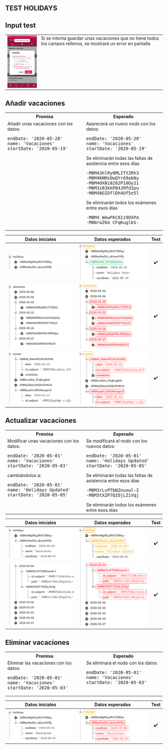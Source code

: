 ## TEST HOLIDAYS

Input test
-

<table>
<tr>
<td style="vertical-align: top">
<img src="../assets/TESTING/holidays/input_holidays.jpeg" alt="input_holidays" width="200px"/>
</td>
<td style="vertical-align: top">
Si se intenta guardar unas vacaciones que no tiene todos los campos rellenos, se mostrará un error en pantalla
</td>
</tr>
</table>

<div style="page-break-after: always;"></div>

Añadir vacaciones
-

<table style="width: 100%">
<tr><th>Premisa</th><th>Esperado</th></tr>
<tr>
<td style="vertical-align: top; width: 50%">
Añadir unas vacaciones con los datos:
<pre>
endDate: '2020-05-28'
name: 'Vacaciones'
startDate: '2020-05-19'
</pre>
</td>
<td style="vertical-align: top; width: 50%">
Aparecerá un nuevo nodo con los datos:
<pre>
endDate: '2020-05-28'
name: 'Vacaciones'
startDate: '2020-05-19'
</pre>
Se eliminarán todas las faltas de asistencia entre esos días
<pre>
-M8M43hlRy0MLITYZRh3
-M8M4KNMzOwQYr69abNy
-M8M4OXNi0202P10Oy2i
-M8M3z83kkPB4JMfd3pu
-M8M48GIDflDh4Uf5e5l
</pre>
Se eliminarán todos los exámenes entre esos días
<pre>
-M8M4_WAwFKC6Iz9OXPA
-M8NrwZ6A_CFqKuglbS-
</pre>
</td>
</tr>
</table>

<div style="page-break-after: always;"></div>

|	Datos iniciales	|	Datos esperados	|	Test	|
|:-:|:-:|:-:|
|	![add_holidays_original](../assets/TESTING/holidays/add_holidays_original.png)	|	![add_holidays](../assets/TESTING/holidays/add_holidays.png)	|	✔️	|
|	![add_absences_original](../assets/TESTING/holidays/add_absences_original.png)	|	![add_absences](../assets/TESTING/holidays/add_absences.png)	|	✔️	|
|	![add_exams_original](../assets/TESTING/holidays/add_exams_original.png)	|	![add_exams](../assets/TESTING/holidays/add_exams.png)	|	✔️	|

<div style="page-break-after: always;"></div>

Actualizar vacaciones
-

<table style="width: 100%">
<tr><th>Premisa</th><th>Esperado</th></tr>
<tr>
<td style="vertical-align: top; width: 50%">
Modificar unas vacaciones con los datos:
<pre>
endDate: '2020-05-01'
name: 'Vacaciones'
startDate: '2020-05-03'
</pre>
cambiándolos a:
<pre>
endDate: '2020-05-01'
name: 'Holidays Updated'
startDate: '2020-05-05'
</pre>
</td>
<td style="vertical-align: top; width: 50%">
Se modificará el nodo con los nuevos datos:
<pre>
endDate: '2020-05-01'
name: 'Holidays Updated'
startDate: '2020-05-05'
</pre>
Se eliminarán todas las faltas de asistencia entre esos días
<pre>
-M8M3rLvPTbNZnuxwl-I
-M8M3tXZP7QIDjLZiVqj
</pre>
Se eliminarán todos los exámenes entre esos días
</td>
</tr>
</table>

|	Datos iniciales	|	Datos esperados	|	Test	|
|:-:|:-:|:-:|
|	![update_holidays_original](../assets/TESTING/holidays/update_holidays_original.png)	|	![update_holidays](../assets/TESTING/holidays/update_holidays.png)	|	✔️	|
|	![update_absences_original](../assets/TESTING/holidays/update_absences_original.png)	|	![update_absences](../assets/TESTING/holidays/update_absences.png)	|	✔️	|

<div style="page-break-after: always;"></div>

Eliminar vacaciones
-

<table style="width: 100%">
<tr><th>Premisa</th><th>Esperado</th></tr>
<tr>
<td style="vertical-align: top; width: 50%">
Eliminar las vacaciones con los datos:
<pre>
endDate: '2020-05-01'
name: 'Vacaciones'
startDate: '2020-05-03'
</pre>
</td>
<td style="vertical-align: top; width: 50%">
Se eliminará el nodo con los datos:
<pre>
endDate: '2020-05-01'
name: 'Vacaciones'
startDate: '2020-05-03'
</pre>
</td>
</tr>
</table>

|	Datos iniciales	|	Datos esperados	|	Test	|
|:-:|:-:|:-:|
|	![delete_holidays_original](../assets/TESTING/holidays/delete_holidays_original.png)	|	![delete_holidays](../assets/TESTING/holidays/delete_holidays.png)	|	✔️	|

<div style="page-break-after: always;"></div>